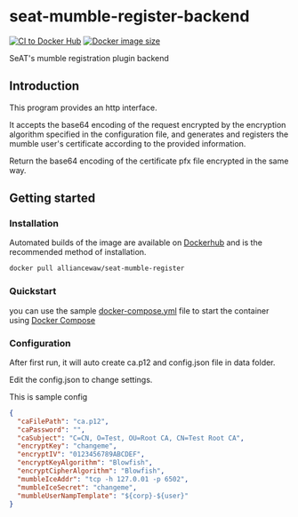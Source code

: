# seat-mumble-register-backend

[![CI to Docker Hub](https://github.com/waw-eve/seat-mumble-register-backend/actions/workflows/main.yml/badge.svg)](https://github.com/waw-eve/seat-mumble-register-backend/actions/workflows/main.yml)
[![Docker image size](https://img.shields.io/docker/image-size/alliancewaw/seat-mumble-register)](https://hub.docker.com/r/alliancewaw/seat-mumble-register)

SeAT's mumble registration plugin backend

## Introduction

This program provides an http interface.

It accepts the base64 encoding of the request encrypted by the encryption algorithm specified in the configuration file, and generates and registers the mumble user's certificate according to the provided information.

Return the base64 encoding of the certificate pfx file encrypted in the same way.

## Getting started

### Installation

Automated builds of the image are available on [Dockerhub](https://hub.docker.com/r/alliancewaw/seat-mumble-register) and is the recommended method of installation.

```bash
docker pull alliancewaw/seat-mumble-register
```

### Quickstart

you can use the sample [docker-compose.yml](docker-compose.yml) file to start the container using [Docker Compose](https://docs.docker.com/compose/)

### Configuration

After first run, it will auto create ca.p12 and config.json file in data folder.

Edit the config.json to change settings.

This is sample config

```json
{
  "caFilePath": "ca.p12",
  "caPassword": "",
  "caSubject": "C=CN, O=Test, OU=Root CA, CN=Test Root CA",
  "encryptKey": "changeme",
  "encryptIV": "0123456789ABCDEF",
  "encryptKeyAlgorithm": "Blowfish",
  "encryptCipherAlgorithm": "Blowfish",
  "mumbleIceAddr": "tcp -h 127.0.01 -p 6502",
  "mumbleIceSecret": "changeme",
  "mumbleUserNampTemplate": "${corp}-${user}"
}
```
